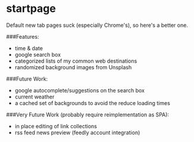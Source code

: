 startpage
=========

Default new tab pages suck (especially Chrome's), so here's a better one.

###Features:
* time & date
* google search box
* categorized lists of my common web destinations
* randomized background images from Unsplash

###Future Work:
* google autocomplete/suggestions on the search box
* current weather
* a cached set of backgrounds to avoid the reduce loading times

###Very Future Work (probably require reimplementation as SPA):
* in place editing of link collections
* rss feed news preview (feedly account integration)
